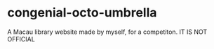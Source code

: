 # congenial-octo-umbrella
A Macau library website made by myself, for a competiton.  IT IS  NOT OFFICIAL
